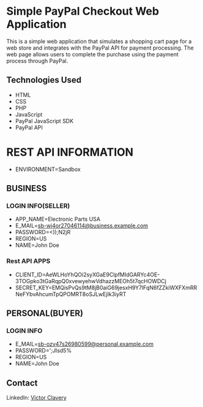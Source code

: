 # Simple PayPal Checkout Web Application

This is a simple web application that simulates a shopping cart page for a web store and integrates with the PayPal API for payment processing. The web page allows users to complete the purchase using the payment process through PayPal.


## Technologies Used
- HTML
- CSS
- PHP
- JavaScript
- PayPal JavaScript SDK
- PayPal API


# REST API INFORMATION

- ENVIRONMENT=Sandbox

## BUSINESS

### LOGIN INFO(SELLER)
- APP_NAME=Electronic Parts USA
- E_MAIL=sb-wj4or27046114@business.example.com
- PASSWORD=<));N2jR
- REGION=US
- NAME=John Doe
### Rest API APPS
- CLIENT_ID=AeWLHoYhQOi2syXGaE9ClpfMIdGARYc4OE-3TOGpko3tGaRqpQ0xvewyehwVdhazzMEOh5t7qcHOWDCj
- SECRET_KEY=EMQisPvQs9tM8jB0aiG69jesxH9Y7lFqN6fZZkiWXFXmRRNeFYbvAhcumTpQPOMRT8oSJLwEjIk3iyRT

## PERSONAL(BUYER)

### LOGIN INFO
- E_MAIL=sb-ozv47s26980599@personal.example.com
- PASSWORD=';JIsd5%
- REGION=US
- NAME=John Doe

## Contact


LinkedIn: [Victor Clavery](https://www.linkedin.com/in/victorclavery/)


